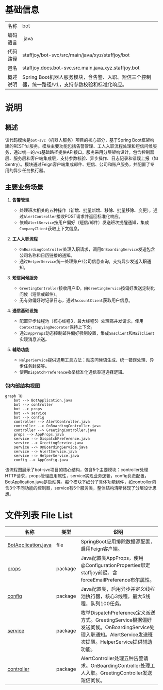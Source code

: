 # 基础信息

|      |      |
|------|------|
| 名称 | bot |
| 编码语言 | .java |
| 代码路径 | staffjoy/bot-svc/src/main/java/xyz/staffjoy/bot |
| 包名 | staffjoy.docs.bot-svc.src.main.java.xyz.staffjoy.bot |
| 概述说明 | Spring Boot机器人服务模块，含告警、入职、短信三个控制器，统一路径/v1，支持参数校验和标准化响应。 |

# 说明

## 概述  
该代码模块是`bot-svc`（机器人服务）项目的核心部分，基于Spring Boot框架构建的RESTful服务。模块主要功能包括告警管理、工人入职流程处理和短信问候服务，通过统一的`/v1`基础路径提供API接口。服务采用分层架构设计，包含控制器层、服务层和客户端集成层，支持参数校验、异步操作、日志记录和错误上报（如Sentry）。模块通过Feign客户端集成邮件、短信、公司和账户服务，并配置了专用的异步任务执行器。

## 主要业务场景  

1. **告警管理**  
   - 处理班次相关的五种操作（新增、批量新增、移除、批量移除、变更），通过`AlertController`接收POST请求并返回标准化响应。  
   - 依赖`AlertService`按用户偏好（短信/邮件）发送班次提醒通知，集成`CompanyClient`获取上下文信息。  

2. **工人入职流程**  
   - `OnBoardingController`处理入职请求，调用`OnBoardingService`发送包含公司名称和日历链接的通知。  
   - 通过`HelperService`统一处理账户/公司信息查询，支持异步发送入职通知。  

3. **短信问候服务**  
   - `GreetingController`接收用户ID，由`GreetingService`按偏好发送定制化问候（短信或邮件）。  
   - 无有效偏好时记录日志，通过`AccountClient`获取用户信息。  

4. **通信基础设施**  
   - 配置异步线程池（核心线程3，最大线程5）处理高并发请求，使用`ContextCopyingDecorator`保持上下文。  
   - 通过`AppProps`动态控制邮件偏好强制设置，集成`SmsClient`和`MailClient`实现消息派送。  

5. **辅助功能**  
   - `HelperService`提供通用工具方法：动态问候语生成、统一错误处理、异步任务封装等。  
   - 使用`DispatchPreference`枚举标准化通信渠道选择逻辑。


### 包内部结构视图

```mermaid
graph TD
    bot --> BotApplication.java
    bot --> controller
    bot --> props
    bot --> service
    bot --> config
    controller --> AlertController.java
    controller --> OnBoardingController.java
    controller --> GreetingController.java
    props --> AppProps.java
    service --> DispatchPreference.java
    service --> GreetingService.java
    service --> OnBoardingService.java
    service --> AlertService.java
    service --> HelperService.java
    config --> AppConfig.java
```

该流程图展示了bot-svc项目的核心结构，包含5个主要模块：controller处理HTTP请求，props管理应用属性，service实现业务逻辑，config负责配置，BotApplication.java是启动类。每个模块下细分了具体功能组件，如controller包含3个不同功能的控制器，service有5个服务类，整体结构清晰体现了分层设计思想。

# 文件列表 File List

| 名称   | 类型  | 说明 |
|-------|------|-------------|
| [BotApplication.java](BotApplication.md) | file | SpringBoot应用排除数据源配置，启用Feign客户端。 |
| [props](props/_module.md) | package | Java配置类AppProps，使用@ConfigurationProperties绑定staffjoy前缀，含forceEmailPreference布尔属性。 |
| [config](config/_module.md) | package | Java配置类，启用异步并定义线程池执行器，核心3线程，最大5线程，队列100任务。 |
| [service](service/_module.md) | package | 枚举DispatchPreference定义派送方式。GreetingService根据偏好发送问候。OnBoardingService处理入职通知。AlertService发送班次提醒。HelperService提供辅助功能。 |
| [controller](controller/_module.md) | package | AlertController处理五种告警请求。OnBoardingController处理工人入职。GreetingController发送短信问候。 |


